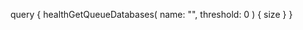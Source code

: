 query {
    healthGetQueueDatabases(
        name: "<NAME>",
        threshold: 0
    ) {
        size
    }
}
